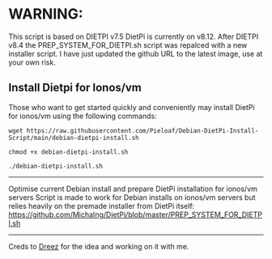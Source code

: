 <!-- markdownlint-configure-file { "MD004": { "style": "consistent" } } -->
<!-- markdownlint-disable MD033 -->

# WARNING: 
This script is based on DIETPI v7.5 DietPi is currently on v8.12. After DIETPI v8.4 the PREP_SYSTEM_FOR_DIETPI.sh script was repalced with a new installer script. I have just updated the github URL to the latest image, use at your own risk.

## Install Dietpi for Ionos/vm
 
Those who want to get started quickly and conveniently may install DietPi for ionos/vm using the following commands:

`wget https://raw.githubusercontent.com/Pieloaf/Debian-DietPi-Install-Script/main/debian-dietpi-install.sh`

`chmod +x debian-dietpi-install.sh`

`./debian-dietpi-install.sh`

-------------------------------------------------------------------------------------------------

Optimise current Debian install and prepare DietPi installation for ionos/vm servers
Script is made to work for Debian installs on ionos/vm servers but relies heavily on the premade installer from DietPi itself:
https://github.com/MichaIng/DietPi/blob/master/PREP_SYSTEM_FOR_DIETPI.sh

---
Creds to [Dreez](https://github.com/davbauer) for the idea and working on it with me.
